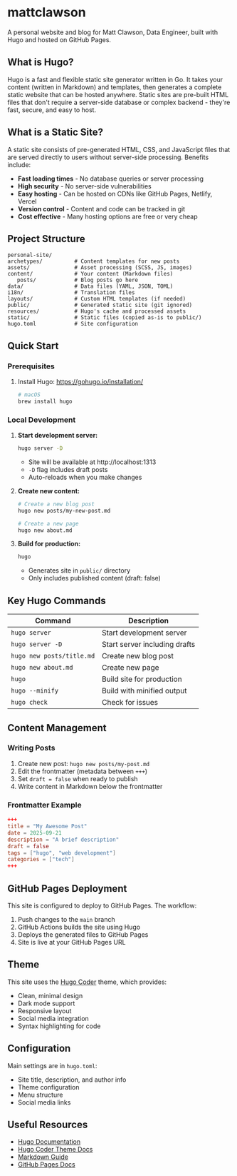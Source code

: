 # mattclawson
A personal website and blog for Matt Clawson, Data Engineer, built with Hugo and hosted on GitHub Pages.

## What is Hugo?
Hugo is a fast and flexible static site generator written in Go. It takes your content (written in Markdown) and templates, then generates a complete static website that can be hosted anywhere. Static sites are pre-built HTML files that don't require a server-side database or complex backend - they're fast, secure, and easy to host.

## What is a Static Site?
A static site consists of pre-generated HTML, CSS, and JavaScript files that are served directly to users without server-side processing. Benefits include:

- **Fast loading times** - No database queries or server processing
- **High security** - No server-side vulnerabilities
- **Easy hosting** - Can be hosted on CDNs like GitHub Pages, Netlify, Vercel
- **Version control** - Content and code can be tracked in git
- **Cost effective** - Many hosting options are free or very cheap

## Project Structure
```
personal-site/
archetypes/          # Content templates for new posts
assets/              # Asset processing (SCSS, JS, images)
content/             # Your content (Markdown files)
   posts/            # Blog posts go here
data/                # Data files (YAML, JSON, TOML)
i18n/                # Translation files
layouts/             # Custom HTML templates (if needed)
public/              # Generated static site (git ignored)
resources/           # Hugo's cache and processed assets
static/              # Static files (copied as-is to public/)
hugo.toml            # Site configuration
```

## Quick Start

### Prerequisites

1. Install Hugo: https://gohugo.io/installation/
   ```bash
   # macOS
   brew install hugo
   ```

### Local Development

1. **Start development server:**
   ```bash
   hugo server -D
   ```
   - Site will be available at http://localhost:1313
   - `-D` flag includes draft posts
   - Auto-reloads when you make changes

3. **Create new content:**
   ```bash
   # Create a new blog post
   hugo new posts/my-new-post.md

   # Create a new page
   hugo new about.md
   ```

4. **Build for production:**
   ```bash
   hugo
   ```
   - Generates site in `public/` directory
   - Only includes published content (draft: false)

## Key Hugo Commands

| Command | Description |
|---------|-------------|
| `hugo server` | Start development server |
| `hugo server -D` | Start server including drafts |
| `hugo new posts/title.md` | Create new blog post |
| `hugo new about.md` | Create new page |
| `hugo` | Build site for production |
| `hugo --minify` | Build with minified output |
| `hugo check` | Check for issues |

## Content Management

### Writing Posts
1. Create new post: `hugo new posts/my-post.md`
2. Edit the frontmatter (metadata between `+++`)
3. Set `draft = false` when ready to publish
4. Write content in Markdown below the frontmatter

### Frontmatter Example
```toml
+++
title = "My Awesome Post"
date = 2025-09-21
description = "A brief description"
draft = false
tags = ["hugo", "web development"]
categories = ["tech"]
+++
```

## GitHub Pages Deployment

This site is configured to deploy to GitHub Pages. The workflow:

1. Push changes to the `main` branch
2. GitHub Actions builds the site using Hugo
3. Deploys the generated files to GitHub Pages
4. Site is live at your GitHub Pages URL

## Theme
This site uses the [Hugo Coder](https://github.com/luizdepra/hugo-coder) theme, which provides:
- Clean, minimal design
- Dark mode support
- Responsive layout
- Social media integration
- Syntax highlighting for code

## Configuration
Main settings are in `hugo.toml`:
- Site title, description, and author info
- Theme configuration
- Menu structure
- Social media links

## Useful Resources
- [Hugo Documentation](https://gohugo.io/documentation/)
- [Hugo Coder Theme Docs](https://github.com/luizdepra/hugo-coder)
- [Markdown Guide](https://www.markdownguide.org/)
- [GitHub Pages Docs](https://docs.github.com/en/pages)
